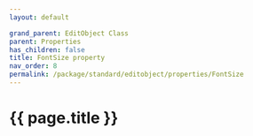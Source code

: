 ```yaml
---
layout: default

grand_parent: EditObject Class
parent: Properties
has_children: false
title: FontSize property
nav_order: 8
permalink: /package/standard/editobject/properties/FontSize
---
```

# {{ page.title }}




